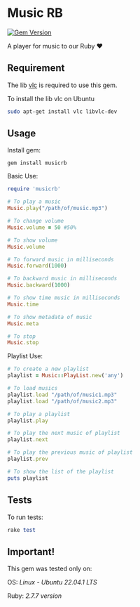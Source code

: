 # Music RB
[![Gem Version](https://badge.fury.io/rb/musicrb.svg)](https://badge.fury.io/rb/musicrb)

A player for music to our Ruby ❤️

## Requirement
The lib [vlc](https://www.videolan.org/) is required to use this gem.

To install the lib vlc on Ubuntu
```sh
sudo apt-get install vlc libvlc-dev
```

## Usage
Install gem:
```
gem install musicrb
```

Basic Use:
```ruby
require 'musicrb'

# To play a music
Music.play("/path/of/music.mp3")

# To change volume
Music.volume = 50 #50%

# To show volume
Music.volume

# To forward music in milliseconds
Music.forward(1000)

# To backward music in milliseconds
Music.backward(1000)

# To show time music in milliseconds
Music.time

# To show metadata of music
Music.meta

# To stop
Music.stop
```

Playlist Use:
```ruby
# To create a new playlist
playlist = Music::PlayList.new('any')

# To load musics
playlist.load "/path/of/music1.mp3"
playlist.load "/path/of/music2.mp3"

# To play a playlist
playlist.play

# To play the next music of playlist
playlist.next

# To play the previous music of playlist
playlist.prev

# To show the list of the playlist
puts playlist
```

## Tests

To run tests:
```ruby
rake test
```

## Important!

This gem was tested only on:

OS: *Linux - Ubuntu 22.04.1 LTS*

Ruby: *2.7.7 version*

